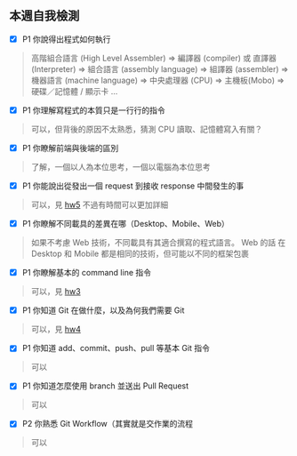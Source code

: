 ## 本週自我檢測

- [x] P1 你說得出程式如何執行

> 高階組合語言 (High Level Assembler) => 編譯器 (compiler) 或 直譯器 (Interpreter) => 組合語言 (assembly language) => 組譯器 (assembler) => 機器語言 (machine language) => 中央處理器 (CPU) => 主機板(Mobo) => 硬碟／記憶體 / 顯示卡 ...

- [x] P1 你理解寫程式的本質只是一行行的指令

> 可以，但背後的原因不太熟悉，猜測 CPU 讀取、記憶體寫入有關？

- [x] P1 你瞭解前端與後端的區別

> 了解，一個以人為本位思考，一個以電腦為本位思考

- [x] P1 你能說出從發出一個 request 到接收 response 中間發生的事

> 可以，見 [hw5](hw5.md)
> 不過有時間可以更加詳細

- [x] P1 你瞭解不同載具的差異在哪（Desktop、Mobile、Web）

> 如果不考慮 Web 技術，不同載具有其適合撰寫的程式語言。
> Web 的話 在 Desktop 和 Mobile 都是相同的技術，但可能以不同的框架包裹

- [x] P1 你瞭解基本的 command line 指令

> 可以，見 [hw3](hw3.md)

- [x] P1 你知道 Git 在做什麼，以及為何我們需要 Git

> 可以，見 [hw4](hw4.md)

- [x] P1 你知道 add、commit、push、pull 等基本 Git 指令

> 可以

- [x] P1 你知道怎麼使用 branch 並送出 Pull Request

> 可以

- [x] P2 你熟悉 Git Workflow（其實就是交作業的流程

> 可以
